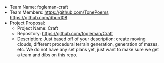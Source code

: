 - Team Name: fogleman-craft  
- Team Members: https://github.com/TonePoems https://github.com/dburd08    
- Project Proposal:
    - Project Name: Craft
    - Repository: https://github.com/fogleman/Craft
    - Description: Just based off of your description: create moving clouds, different procedural terrain generation, generation of mazes, etc. We do not have any set plans yet, just want to make sure we get a team and dibs on this repo. 
